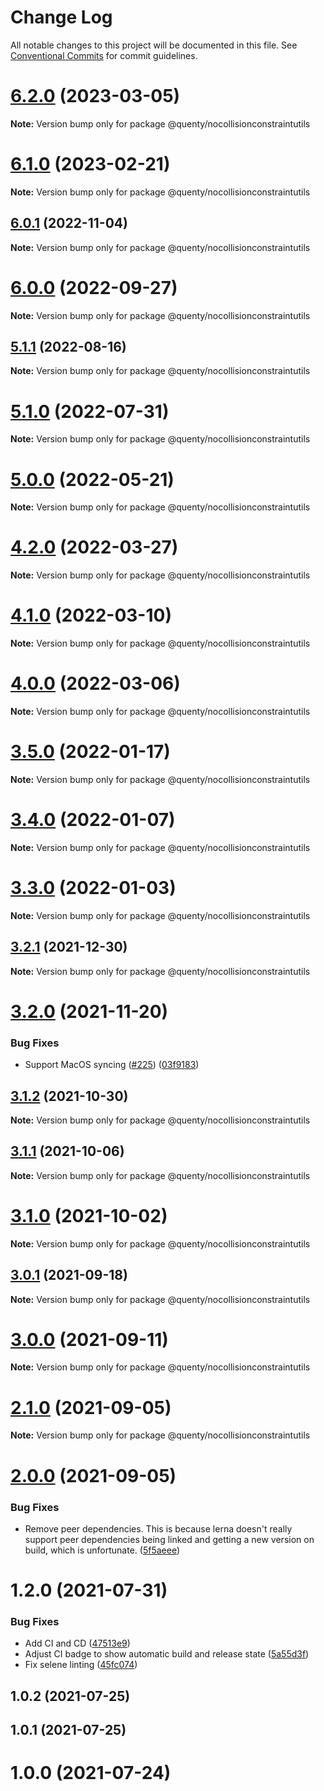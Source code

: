 # Change Log

All notable changes to this project will be documented in this file.
See [Conventional Commits](https://conventionalcommits.org) for commit guidelines.

# [6.2.0](https://github.com/Quenty/NevermoreEngine/compare/@quenty/nocollisionconstraintutils@6.1.0...@quenty/nocollisionconstraintutils@6.2.0) (2023-03-05)

**Note:** Version bump only for package @quenty/nocollisionconstraintutils





# [6.1.0](https://github.com/Quenty/NevermoreEngine/compare/@quenty/nocollisionconstraintutils@6.0.1...@quenty/nocollisionconstraintutils@6.1.0) (2023-02-21)

**Note:** Version bump only for package @quenty/nocollisionconstraintutils





## [6.0.1](https://github.com/Quenty/NevermoreEngine/compare/@quenty/nocollisionconstraintutils@6.0.0...@quenty/nocollisionconstraintutils@6.0.1) (2022-11-04)

**Note:** Version bump only for package @quenty/nocollisionconstraintutils





# [6.0.0](https://github.com/Quenty/NevermoreEngine/compare/@quenty/nocollisionconstraintutils@5.1.1...@quenty/nocollisionconstraintutils@6.0.0) (2022-09-27)

**Note:** Version bump only for package @quenty/nocollisionconstraintutils





## [5.1.1](https://github.com/Quenty/NevermoreEngine/compare/@quenty/nocollisionconstraintutils@5.1.0...@quenty/nocollisionconstraintutils@5.1.1) (2022-08-16)

**Note:** Version bump only for package @quenty/nocollisionconstraintutils





# [5.1.0](https://github.com/Quenty/NevermoreEngine/compare/@quenty/nocollisionconstraintutils@5.0.0...@quenty/nocollisionconstraintutils@5.1.0) (2022-07-31)

**Note:** Version bump only for package @quenty/nocollisionconstraintutils





# [5.0.0](https://github.com/Quenty/NevermoreEngine/compare/@quenty/nocollisionconstraintutils@4.2.0...@quenty/nocollisionconstraintutils@5.0.0) (2022-05-21)

**Note:** Version bump only for package @quenty/nocollisionconstraintutils





# [4.2.0](https://github.com/Quenty/NevermoreEngine/compare/@quenty/nocollisionconstraintutils@4.1.0...@quenty/nocollisionconstraintutils@4.2.0) (2022-03-27)

**Note:** Version bump only for package @quenty/nocollisionconstraintutils





# [4.1.0](https://github.com/Quenty/NevermoreEngine/compare/@quenty/nocollisionconstraintutils@4.0.0...@quenty/nocollisionconstraintutils@4.1.0) (2022-03-10)

**Note:** Version bump only for package @quenty/nocollisionconstraintutils





# [4.0.0](https://github.com/Quenty/NevermoreEngine/compare/@quenty/nocollisionconstraintutils@3.5.0...@quenty/nocollisionconstraintutils@4.0.0) (2022-03-06)

**Note:** Version bump only for package @quenty/nocollisionconstraintutils





# [3.5.0](https://github.com/Quenty/NevermoreEngine/compare/@quenty/nocollisionconstraintutils@3.4.0...@quenty/nocollisionconstraintutils@3.5.0) (2022-01-17)

**Note:** Version bump only for package @quenty/nocollisionconstraintutils





# [3.4.0](https://github.com/Quenty/NevermoreEngine/compare/@quenty/nocollisionconstraintutils@3.3.0...@quenty/nocollisionconstraintutils@3.4.0) (2022-01-07)

**Note:** Version bump only for package @quenty/nocollisionconstraintutils





# [3.3.0](https://github.com/Quenty/NevermoreEngine/compare/@quenty/nocollisionconstraintutils@3.2.1...@quenty/nocollisionconstraintutils@3.3.0) (2022-01-03)

**Note:** Version bump only for package @quenty/nocollisionconstraintutils





## [3.2.1](https://github.com/Quenty/NevermoreEngine/compare/@quenty/nocollisionconstraintutils@3.2.0...@quenty/nocollisionconstraintutils@3.2.1) (2021-12-30)

**Note:** Version bump only for package @quenty/nocollisionconstraintutils





# [3.2.0](https://github.com/Quenty/NevermoreEngine/compare/@quenty/nocollisionconstraintutils@3.1.2...@quenty/nocollisionconstraintutils@3.2.0) (2021-11-20)


### Bug Fixes

* Support MacOS syncing ([#225](https://github.com/Quenty/NevermoreEngine/issues/225)) ([03f9183](https://github.com/Quenty/NevermoreEngine/commit/03f918392c6a5bdd33f8a17c38de371d1e06c67a))





## [3.1.2](https://github.com/Quenty/NevermoreEngine/compare/@quenty/nocollisionconstraintutils@3.1.1...@quenty/nocollisionconstraintutils@3.1.2) (2021-10-30)

**Note:** Version bump only for package @quenty/nocollisionconstraintutils





## [3.1.1](https://github.com/Quenty/NevermoreEngine/compare/@quenty/nocollisionconstraintutils@3.1.0...@quenty/nocollisionconstraintutils@3.1.1) (2021-10-06)

**Note:** Version bump only for package @quenty/nocollisionconstraintutils





# [3.1.0](https://github.com/Quenty/NevermoreEngine/compare/@quenty/nocollisionconstraintutils@3.0.1...@quenty/nocollisionconstraintutils@3.1.0) (2021-10-02)

**Note:** Version bump only for package @quenty/nocollisionconstraintutils





## [3.0.1](https://github.com/Quenty/NevermoreEngine/compare/@quenty/nocollisionconstraintutils@3.0.0...@quenty/nocollisionconstraintutils@3.0.1) (2021-09-18)

**Note:** Version bump only for package @quenty/nocollisionconstraintutils





# [3.0.0](https://github.com/Quenty/NevermoreEngine/compare/@quenty/nocollisionconstraintutils@2.1.0...@quenty/nocollisionconstraintutils@3.0.0) (2021-09-11)

**Note:** Version bump only for package @quenty/nocollisionconstraintutils





# [2.1.0](https://github.com/Quenty/NevermoreEngine/compare/@quenty/nocollisionconstraintutils@2.0.0...@quenty/nocollisionconstraintutils@2.1.0) (2021-09-05)

**Note:** Version bump only for package @quenty/nocollisionconstraintutils





# [2.0.0](https://github.com/Quenty/NevermoreEngine/compare/@quenty/nocollisionconstraintutils@1.2.0...@quenty/nocollisionconstraintutils@2.0.0) (2021-09-05)


### Bug Fixes

* Remove peer dependencies. This is because lerna doesn't really support peer dependencies being linked and getting a new version on build, which is unfortunate. ([5f5aeee](https://github.com/Quenty/NevermoreEngine/commit/5f5aeeea8de9975435309e53679f0ef7064f9dd0))





# 1.2.0 (2021-07-31)


### Bug Fixes

* Add CI and CD ([47513e9](https://github.com/Quenty/NevermoreEngine/commit/47513e9b568162707534af132396dd8756947dd3))
* Adjust CI badge to show automatic build and release state ([5a55d3f](https://github.com/Quenty/NevermoreEngine/commit/5a55d3f19bf8d66a760d67da9b56ed47fab74656))
* Fix selene linting ([45fc074](https://github.com/Quenty/NevermoreEngine/commit/45fc07489ee59127ac6582689f19a0e87c1e5b5a))



## 1.0.2 (2021-07-25)



## 1.0.1 (2021-07-25)



# 1.0.0 (2021-07-24)
